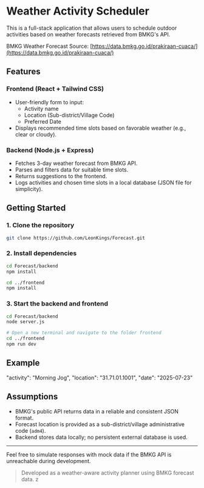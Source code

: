 # Weather Activity Scheduler

This is a full-stack application that allows users to schedule outdoor activities based on weather forecasts retrieved from BMKG's API.

BMKG Weather Forecast Source: [https://data.bmkg.go.id/prakiraan-cuaca/](https://data.bmkg.go.id/prakiraan-cuaca/)

## Features

### Frontend (React + Tailwind CSS)
- User-friendly form to input:
  - Activity name
  - Location (Sub-district/Village Code)
  - Preferred Date
- Displays recommended time slots based on favorable weather (e.g., clear or cloudy).

### Backend (Node.js + Express)
- Fetches 3-day weather forecast from BMKG API.
- Parses and filters data for suitable time slots.
- Returns suggestions to the frontend.
- Logs activities and chosen time slots in a local database (JSON file for simplicity).

## Getting Started

### 1. Clone the repository
```bash
git clone https://github.com/LeonKings/Forecast.git
```

### 2. Install dependencies
```bash
cd Forecast/backend
npm install

cd ../frontend
npm install
```

### 3. Start the backend and frontend
```bash
cd Forecast/backend
node server.js

# Open a new terminal and navigate to the folder frontend
cd ../frontend
npm run dev
```

## Example
  "activity": "Morning Jog",
  "location": "31.71.01.1001",
  "date": "2025-07-23"

## Assumptions
- BMKG's public API returns data in a reliable and consistent JSON format.
- Forecast location is provided as a sub-district/village administrative code (`adm4`).
- Backend stores data locally; no persistent external database is used.

---

Feel free to simulate responses with mock data if the BMKG API is unreachable during development.

> Developed as a weather-aware activity planner using BMKG forecast data.
z
